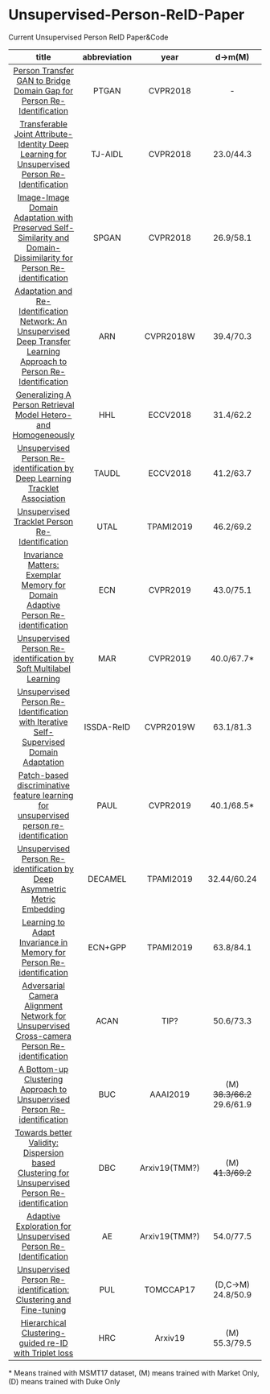 # Unsupervised-Person-ReID-Paper
Current Unsupervised Person ReID Paper&amp;Code

| title | abbreviation | year | d->m(M) | m->d(D) | code |
| :------: | :------: | :------: | :------: | :------: | :------: |
| [Person Transfer GAN to Bridge Domain Gap for Person Re-Identification](http://openaccess.thecvf.com/content_cvpr_2018/papers/Wei_Person_Transfer_GAN_CVPR_2018_paper.pdf) | PTGAN | CVPR2018 | - | - | https://github.com/pkuvmc/PTGAN |
| [Transferable Joint Attribute-Identity Deep Learning for Unsupervised Person Re-Identification](http://openaccess.thecvf.com/content_cvpr_2018/papers/Wang_Transferable_Joint_Attribute-Identity_CVPR_2018_paper.pdf) | TJ-AIDL | CVPR2018 | 23.0/44.3 | 26.5/58.2 | - |
|[Image-Image Domain Adaptation with Preserved Self-Similarity and Domain-Dissimilarity for Person Re-identification](http://openaccess.thecvf.com/content_cvpr_2018/papers/Deng_Image-Image_Domain_Adaptation_CVPR_2018_paper.pdf) | SPGAN | CVPR2018 | 26.9/58.1 | 26.4/46.9 | https://github.com/Simon4Yan/Learning-via-Translation |
| [Adaptation and Re-Identification Network: An Unsupervised Deep Transfer Learning Approach to Person Re-Identification](http://openaccess.thecvf.com/content_cvpr_2018_workshops/papers/w6/Li_Adaptation_and_Re-Identification_CVPR_2018_paper.pdf) | ARN | CVPR2018W | 39.4/70.3 | 33.4/60.2 | https://github.com/yujheli/ARN |
| [Generalizing A Person Retrieval Model Hetero- and Homogeneously](http://openaccess.thecvf.com/content_ECCV_2018/papers/Zhun_Zhong_Generalizing_A_Person_ECCV_2018_paper.pdf) | HHL | ECCV2018 | 31.4/62.2 | 27.2/46.9 | https://github.com/zhunzhong07/HHL |
| [Unsupervised Person Re-identification by Deep Learning Tracklet Association](https://eccv2018.org/openaccess/content_ECCV_2018/papers/Minxian_Li_Unsupervised_Person_Re-identification_ECCV_2018_paper.pdf) | TAUDL | ECCV2018 | 41.2/63.7 | 43.5/61.7 | - |
| [Unsupervised Tracklet Person Re-Identification](https://arxiv.org/pdf/1903.00535.pdf) | UTAL | TPAMI2019 | 46.2/69.2 | 44.6/62.3 | - |
| [Invariance Matters: Exemplar Memory for Domain Adaptive Person Re-identification](https://arxiv.org/abs/1904.01990) | ECN | CVPR2019 | 43.0/75.1 | 40.4/63.3 | https://github.com/zhunzhong07/ECN
| [Unsupervised Person Re-identification by Soft Multilabel Learning](https://arxiv.org/abs/1903.06325) | MAR | CVPR2019 | 40.0/67.7* | 48.0/67.1* | https://github.com/KovenYu/MAR |
| [Unsupervised Person Re-Identification with Iterative Self-Supervised Domain Adaptation](http://openaccess.thecvf.com/content_CVPRW_2019/papers/TRMTMCT/Tang_Unsupervised_Person_Re-Identification_With_Iterative_Self-Supervised_Domain_Adaptation_CVPRW_2019_paper.pdf) | ISSDA-ReID | CVPR2019W | 63.1/81.3 | 54.1/72.8 | - |
| [Patch-based discriminative feature learning for unsupervised person re-identification](https://kovenyu.com/papers/2019_CVPR_PEDAL.pdf) | PAUL | CVPR2019 | 40.1/68.5* | 53.2/72.0* | https://github.com/QizeYang/PAUL |
| [Unsupervised Person Re-identification by Deep Asymmetric Metric Embedding](https://kovenyu.com/papers/DECAMEL_arxiv.pdf) | DECAMEL | TPAMI2019 | 32.44/60.24 | - | https://github.com/KovenYu/DECAMEL |
| [Learning to Adapt Invariance in Memory for Person Re-identification](https://arxiv.org/pdf/1908.00485.pdf) | ECN+GPP | TPAMI2019 | 63.8/84.1 | 54.4/74.0 | - |
| [Adversarial Camera Alignment Network for Unsupervised Cross-camera Person Re-identification](https://arxiv.org/pdf/1908.00862.pdf) | ACAN | TIP? | 50.6/73.3 | 46.6/65.1 | - |
| [A Bottom-up Clustering Approach to Unsupervised Person Re-identification](https://vana77.github.io/vana77.github.io/images/AAAI19.pdf) | BUC | AAAI2019 | (M) ~~38.3/66.2~~ 29.6/61.9 | (D) ~~27.5/47.4~~ 22.1/40.4 | https://github.com/vana77/Bottom-up-Clustering-Person-Re-identification |
| [Towards better Validity: Dispersion based Clustering for Unsupervised Person Re-identification](https://arxiv.org/pdf/1906.01308.pdf) | DBC | Arxiv19(TMM?) | (M) ~~41.3/69.2~~ | (D) ~~30.0/51.5~~| https://github.com/gddingcs/Dispersion-based-Clustering |
| [Adaptive Exploration for Unsupervised Person Re-Identification](https://arxiv.org/pdf/1907.04194.pdf) | AE | Arxiv19(TMM?) | 54.0/77.5 | 39.6/63.2 | https://github.com/dyh127/Adaptive-Exploration-for-Unsupervised-Person-Re-Identification |
| [Unsupervised Person Re-identification: Clustering and Fine-tuning](https://arxiv.org/pdf/1705.10444.pdf) | PUL | TOMCCAP17 | (D,C->M) 24.8/50.9 | (M,C->D) 21.5/36.5 | https://github.com/hehefan/Unsupervised-Person-Re-identification-Clustering-and-Fine-tuning |
| [Hierarchical Clustering-guided re-ID with Triplet loss](https://arxiv.org/pdf/1910.12278.pdf) | HRC | Arxiv19 | (M) 55.3/79.5 | (D) 46.8/66.0 | - |

\* Means trained with MSMT17 dataset, (M) means trained with Market Only, (D) means trained with Duke Only
